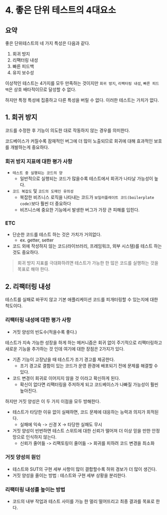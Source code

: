 # 4. 좋은 단위 테스트의 4대요소
## 요약
좋은 단위테스트의 네 가지 특성은 다음과 같다.
1. 회귀 방지
2. 리팩터링 내성
3. 빠른 피드백
4. 유지 보수성

이상적인 테스트는 4가지를 모두 만족하는 것이지만 `회귀 방지`, `리팩터링 내성`, `빠른 피드백`은 상호 배타적이므로 달성할 수 없다.

하지만 특정 특성에 집중하고 다른 특성을 버릴 수 없다. 이러한 테스트는 가치가 없다.

## 1. 회귀 방지
코드를 수정한 후 기능이 의도한 대로 작동하지 않는 경우를 의미한다.

코드베이스가 커질수록 잠재적인 버그에 더 많이 노출되므로 회귀에 대해 효과적인 보호를 개발하는게 중요하다.

### 회귀 방지 지표에 대한 평가 사항
- `테스트 중 실행되는 코드의 양` 
  - 일반적으로 실행되는 코드가 많을수록 테스트에서 회귀가 나타날 가능성이 높다.
- `코드 복잡도` 및 `코드의 도메인 유의성` 
  - 복잡한 비즈니스 로직을 나타내는 코드가 `보일러플레이트 코드(boilerplate code)`보다 훨씬 더 중요하다
  - 비즈니스에 중요한 기능에서 발생한 버그가 가장 큰 피해를 입힌다.

### ETC
- 단순한 코드를 테스트 하는 것은 가치가 거의없다.
  - ex. getter, setter
- 코드 외에 작성하지 않는 코드(라이브러리, 프레임워크, 외부 시스템)를 테스트 하는것도 중요하다.

> 회귀 방지 지표를 극대화하려면 테스트가 가능한 한 많은 코드를 실행하는 것을 목표로 해야 한다.

## 2. 리팩터링 내성
테스트를 실패로 바꾸지 않고 기본 애플리케이션 코드를 피개터링할 수 있는지에 대한 척도이다.

### 리팩터링 내성에 대한 평가 사항
- 거짓 양성의 빈도수(적을수록 좋다.)

테스트가 지속 가능한 성장을 하게 하는 메커니즘은 회귀 없이 주기적으로 리팩터링하고 새로운 기능을 추가하는 것 인데 여기에 대한 장점은 2가지가 있다.
- 기존 기능이 고장났을 때 테스트가 조기 경고를 제공한다.
  - 조기 경고로 결함이 있는 코드가 운영 환경에 배포되기 전에 문제를 해결할 수 있다.
- 코드 변경이 회귀로 이어지지 않을 것 이라고 확신하게 된다.
  - 확신이 없다면 리팩터링을 주저하게 되고 코드베이스가 나빠질 가능성이 훨씬 높아진다.

하지만 거짓 양성은 이 두 가지 이점을 모두 방해한다.
- 테스트가 타당한 이유 없이 실패하면, 코드 문제에 대응하는 능력과 의지가 희적된다.
  - 실패에 익숙 -> 신경 X -> 타당한 실패도 무시
- 거짓 양성이 빈번하면 테스트 스위트에 대한 신뢰가 떨어져 더 이상 믿을 만한 안정망으로 인식하지 않는다.
  - 신뢰가 줄어듦 -> 리팩토링이 줄어듦 -> 회귀를 피하려 코드 변경을 최소화

### 거짓 양성의 원인
- 테스트와 SUT의 구현 세부 사항이 많이 결합할수록 허위 경보가 더 많이 생긴다.
- 거짓 양성을 줄이는 방법 : 테스트와 구현 세부 상황을 분리한다.

### 리팩터링 내성를 높이는 방법
- 코드의 내부 작업과 테스트 사이를 가능 한 멀리 떨어뜨리고 최종 결과를 목표로 한다.